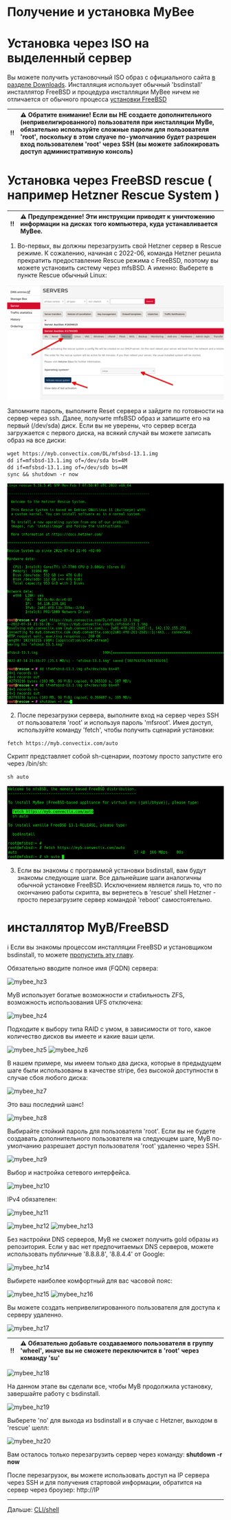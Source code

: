 # Получение и установка MyBee

# Установка через ISO на выделенный сервер

Вы можете получить установочный ISO образ с официального сайта [в разделе Downloads](https://myb.convectix.com/download/).
Инсталляция использует обычный 'bsdinstall' инсталлятор FreeBSD и процедура инсталляции MyBee ничем не отличается от 
обычного процесса [установки FreeBSD](https://docs.freebsd.org/en/books/handbook/bsdinstall/#bsdinstall-start)

:bangbang: | :warning: Обратите внимание! Если вы НЕ создаете дополнительного (непривелигированного) пользователя при инсталляции MyBe, обязательно используйте сложные пароли для пользователя 'root', поскольку в этом слуаче по-умолчанию будет разрешен вход пользователем 'root' через SSH (вы можете заблокировать доступ административную консоль)
:---: | :---


# Установка через FreeBSD rescue ( например Hetzner Rescue System )

:bangbang: | :warning: Предупреждение! Эти инструкции приводят к уничтожению информации на дисках того компьютера, куда устанавливается MyBee.
:---: | :---

1) Во-первых, вы должны перезагрузить свой Hetzner сервер в Rescue режимe. К сожалению, начиная с 2022-06, команда Hetzner решила прекратить предоставление
Rescue режима с FreeBSD, поэтому вы можете установить систему через mfsBSD. А именно: Выберете в пункте Rescue обычный Linux:

![mybee_hz1.png](/images/mybee_hz1.png)

Запомните пароль, выполните Reset сервера и зайдите по готовности на сервер через ssh. Далее, получите mfsBSD образ и запишите его на первый (/dev/sda) диск. Если вы не уверены,
что сервер всегда загружается с первого диска, на всякий случай вы можете записать образ на все диски:

```
wget https://myb.convectix.com/DL/mfsbsd-13.1.img
dd if=mfsbsd-13.1.img of=/dev/sda bs=4M
dd if=mfsbsd-13.1.img of=/dev/sdb bs=4M
sync && shutdown -r now
```

![mybee_hz1a.png](/images/mybee_hz1a.png)


2) После перезагрузки сервера, выполните вход на сервер через SSH от пользователя 'root' и используя пароль 'mfsroot'. Имея доступ, используйте команду 'fetch', чтобы получить сценарий установки:

```
fetch https://myb.convectix.com/auto
```

Скрипт представляет собой sh-сценарии, поэтому просто запустите его через /bin/sh:

```
sh auto
```

![mybee_hz2.png](/images/mybee_hz2.png)


3) Если вы знакомы с программой установки bsdinstall, вам будут знакомы следующие шаги.  Все дальнейшие шаги аналогичны обычной установке FreeBSD. Исключением является лишь то, что по окончанию работы скрипта, вы вернетесь в 'rescue' shell Hetzner - просто перезагрузите сервер командой 'reboot' самостоятельно.

# инсталлятор MyB/FreeBSD

:information_source: Если вы знакомы процессом инсталляции FreeBSD и установщиком bsdinstall,  то можете [пропустить эту  главу](shell.md).

Обязательно вводите полное имя (FQDN) сервера:

![mybee_hz3](https://user-images.githubusercontent.com/926409/163675559-4ceb5b37-b5cf-4421-9632-aee829c4a855.png)

MyB использует богатые возможности и стабильность ZFS, возможность использования UFS отключена:

![mybee_hz4](https://user-images.githubusercontent.com/926409/163675561-135cc875-142e-4610-9c22-6506bb8325d9.png)

Подходите к выбору типа RAID с умом, в зависимости от того, какое количество дисков вы имеете и какие ваши цели.

![mybee_hz5](https://user-images.githubusercontent.com/926409/163675562-29b2cffc-d658-4db5-8ccb-3599dd4980e8.png)
![mybee_hz6](https://user-images.githubusercontent.com/926409/163675563-eb5b3bb4-0dde-403f-a97a-9efbe30504ac.png)

В нашем примере, мы имеем только два диска, которые в предыдущем шаге были использованы в качестве stripe, без высокой доступности в случае сбоя любого диска:

![mybee_hz7](https://user-images.githubusercontent.com/926409/163675564-2ebfd4d9-337a-4f54-8d6b-6fb1124e1890.png)

Это ваш последний шанс!

![mybee_hz8](https://user-images.githubusercontent.com/926409/163675565-afd6a60c-9af2-43b2-8ebd-603f4a979975.png)

Выбирайте стойкий пароль для пользователя 'root'. Если вы не будете создавать дополнительного пользователя на следующем шаге, MyB по-умолчанию разрешает доступ пользователя 'root' удаленно через SSH.

![mybee_hz9](https://user-images.githubusercontent.com/926409/163675566-fc65fee4-782c-46a4-a097-8ee1e0d5e18a.png)

Выбор и настройка сетевого интерфейса.

![mybee_hz10](https://user-images.githubusercontent.com/926409/163675543-1ea23001-9a67-4fbc-a329-c48d13f5fead.png)

IPv4 обязателен:

![mybee_hz11](https://user-images.githubusercontent.com/926409/163675545-5ad1f06e-c2c2-43d7-ab18-2b8ecc072981.png)



![mybee_hz12](https://user-images.githubusercontent.com/926409/163675546-fd344806-6ddf-437e-9e9f-300994c6754f.png)
![mybee_hz13](https://user-images.githubusercontent.com/926409/163675547-8b6256b3-2e15-4a4e-9036-6aae1ed9253e.png)

Без настройки DNS серверов, MyB не сможет получить gold образы из репозитория. Если у вас нет предпочитаемых DNS серверов, можете использовать публичные '8.8.8.8', '8.8.4.4' от Google:

![mybee_hz14](https://user-images.githubusercontent.com/926409/163675549-1417a25c-fff1-4189-b94c-743b97bc98fd.png)

Выбирете наиболее комфортный для вас часовой пояс:

![mybee_hz15](https://user-images.githubusercontent.com/926409/163675550-22527c00-ded5-4d9f-af68-816197602e0e.png)
![mybee_hz16](https://user-images.githubusercontent.com/926409/163675551-b7446919-20d7-4c96-86a1-b332d8b81ef8.png)

Вы можете создать непривелигированного пользователя для доступа к серверу удаленно.

![mybee_hz17](https://user-images.githubusercontent.com/926409/163675552-0bb4dd4d-6104-45f5-be4d-4ecaff00c41b.png)

:bangbang: | :warning: Обязательно добавьте создаваемого пользователя в группу 'wheel', иначе вы не сможете переключится в 'root' через команду 'su'
:---: | :---

![mybee_hz18](https://user-images.githubusercontent.com/926409/163675553-98c8eee6-c966-489c-a9a3-5c30d4561478.png)

На данном этапе вы сделали все, чтобы MyB продолжила установку, завершайте работу с bsdinstall.

![mybee_hz19](https://user-images.githubusercontent.com/926409/163675554-10af0f73-d95e-49d2-b041-0c61ef16c334.png)

Выберете 'no' для выхода из bsdinstall и в случае с Hetzner, выходом в 'rescue' шелл:

![mybee_hz20](https://user-images.githubusercontent.com/926409/163675558-72a96aca-b7cf-4c0a-97c7-23e719e09abd.png)

Вам осталось только перезагрузить сервер через команду: **shutdown -r now**

После перезагрузок, вы можете использовать доступ на IP сервера через SSH и для получения стартовой информации, обратится на сервер через броузер: http://IP 


---

Дальше: [CLI/shell](shell.md)
